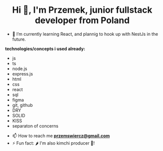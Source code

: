 <h1 align="center">Hi 👋, I'm Przemek, junior fullstack developer from Poland</h1>

- 🌱 I’m currently learning React, and plannig to hook up with NestJs in the future.

**technologies/concepts i used already:**
* js
* ts
* node.js
* express.js
* html
* css
* react
* sql
* figma
* git, github
* DRY
* SOLID
* KISS
* separaton of concerns



- 📫 How to reach me **przemswiercz@gmail.com**
- ⚡ Fun fact: 🌶️ I'm also kimchi producer 🍜! 
